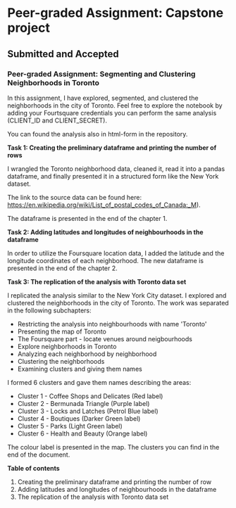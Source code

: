 # Peer-graded Assignment: Capstone project


## Submitted and Accepted
### Peer-graded Assignment: Segmenting and Clustering Neighborhoods in Toronto

In this assignment, I have explored, segmented, and clustered the neighborhoods in the city of Toronto. Feel free to explore the notebook by adding your Fourtsquare credentials you can perform the same analysis (CLIENT_ID and CLIENT_SECRET).

You can found the analysis also in html-form in the repository.

**Task 1: Creating the preliminary dataframe and printing the number of rows**

I wrangled the Toronto neighborhood data, cleaned it, read it into a pandas dataframe, and finally presented it in a structured form like the New York dataset.

The link to the source data can be found here: https://en.wikipedia.org/wiki/List_of_postal_codes_of_Canada:_M).

The dataframe is presented in the end of the chapter 1.

**Task 2: Adding latitudes and longitudes of neighbourhoods in the dataframe**

In order to utilize the Foursquare location data, I added the latitude and the longitude coordinates of each neighborhood.
The new dataframe is presented in the end of the chapter 2.

**Task 3: The replication of the analysis with Toronto data set**

I replicated the analysis similar to the New York City dataset. I explored and clustered the neighborhoods in the city of Toronto. The work was separated in the following subchapters:

+ Restricting the analysis into neighbourhoods with name 'Toronto'
+ Presenting the map of Toronto
+ The Foursquare part - locate venues around neigbourhoods
+ Explore neighborhoods in Toronto
+ Analyzing each neighborhood by neighborhood
+ Clustering the neighborhoods
+ Examining clusters and giving them names

I formed 6 clusters and gave them names describing the areas:
- Cluster 1 - Coffee Shops and Delicates (Red label)
- Cluster 2 - Bermunada Triangle (Purple label)
- Cluster 3 - Locks and Latches (Petrol Blue label)
- Cluster 4 - Boutiques (Darker Green label)
- Cluster 5 - Parks (Light Green label)
- Cluster 6 - Health and Beauty (Orange label)

The colour label is presented in the map. The clusters you can find in the end of the document.

**Table of contents**
1. Creating the preliminary dataframe and printing the number of row
2. Adding latitudes and longitudes of neighbourhoods in the dataframe
3. The replication of the analysis with Toronto data set
